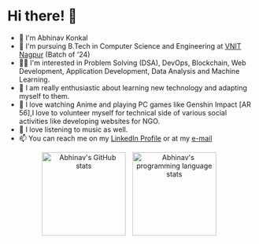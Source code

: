 
# Hi there! 👋


* 🚀 I'm Abhinav Konkal
* 🌱 I'm pursuing B.Tech in Computer Science and Engineering at [VNIT Nagpur](https://vnit.ac.in/) (Batch of '24)
* 👨‍💻 I'm interested in Problem Solving (DSA), DevOps, Blockchain, Web Development, Application Development, Data Analysis and Machine Learning.
* 🌄 I am really enthusiastic about learning new technology and adapting myself to them.
* 🏀 I love watching Anime and playing PC games like Genshin Impact [AR 56],I love to volunteer myself for technical side of various social activities like developing websites for NGO.
* 🎵 I love listening to music as well.
* 📫 You can reach me on my [LinkedIn Profile](https://www.linkedin.com/in/abhinav-konkal-12159206/) or at my [e-mail](mailto:abhikonkal@gmail.com)

<p align="center">
  <img align="center" src="https://github-readme-stats.vercel.app/api?username=abhikonkal&theme=algolia&title_color=89cff0&include_all_commits=true&count_private=true&show_icons=true" height="170px" alt="Abhinav's GitHub stats" />
  <img align="center" hspace="10" src="https://github-readme-stats.vercel.app/api/top-langs/?username=abhikonkal&langs_count=8&hide=scss,css,html&layout=compact&card_width=350" height="170px" alt="Abhinav's programming language stats" />
</p>

